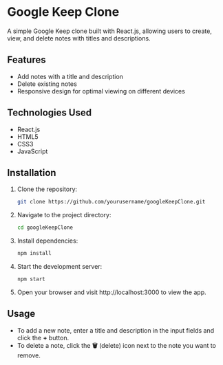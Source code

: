 # Google Keep Clone

A simple Google Keep clone built with React.js, allowing users to create, view, and delete notes with titles and descriptions.

## Features

- Add notes with a title and description
- Delete existing notes
- Responsive design for optimal viewing on different devices

## Technologies Used

- React.js
- HTML5
- CSS3
- JavaScript

## Installation

1. Clone the repository:

   ```bash
   git clone https://github.com/yourusername/googleKeepClone.git

2. Navigate to the project directory:
   ```bash
   cd googleKeepClone

3. Install dependencies:
   ```bash
   npm install
4. Start the development server:
   ```bash
   npm start
5. Open your browser and visit http://localhost:3000 to view the app.

## Usage

- To add a new note, enter a title and description in the input fields and click the **+** button.
- To delete a note, click the **🗑️** (delete) icon next to the note you want to remove.
